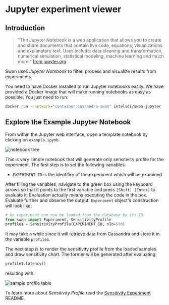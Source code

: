 <!--
 Copyright (c) 2017 Intel Corporation

 Licensed under the Apache License, Version 2.0 (the "License");
 you may not use this file except in compliance with the License.
 You may obtain a copy of the License at

      http://www.apache.org/licenses/LICENSE-2.0

 Unless required by applicable law or agreed to in writing, software
 distributed under the License is distributed on an "AS IS" BASIS,
 WITHOUT WARRANTIES OR CONDITIONS OF ANY KIND, either express or implied.
 See the License for the specific language governing permissions and
 limitations under the License.
-->

# Jupyter experiment viewer

## Introduction

> "The Jupyter Notebook is a web application that allows you to create and share documents that contain live code, equations, visualizations and explanatory text. Uses include: data cleaning and transformation, numerical simulation, statistical modeling, machine learning and much more." [from jupyter.org](http://jupyter.org/)

Swan uses *Jupyter Notebook* to filter, process and visualize results from experiments.

You need to have Docker installed to run Jupyter notebooks easily. We have provided a Docker image that will make running notebooks as easy as possible. You just need to run:

```sh
docker run --network="container:cassandra-swan" intelsdi/swan-jupyter
```

## Explore the Example Jupyter Notebook

From within the Jupyter web interface, open a template notebook by clicking on `example.ipynb`.

![notebook tree](/images/jupter-tree.png)

This is very simple notebook that will generate only sensitivity profile for the experiment.
The first step is to set the following variables:
- `EXPERIMENT_ID` is the identifier of the experiment which will be examined

After filling the variables, navigate to the green box using the keyboard arrows so that it points to the first variable and press `[Shift] [Enter]` to evaluate it. Evaluation actually means executing the code in the box. Evaluate further and observe the output. `Experiment` object's construction will look like:

```python
# An experiment can now be loaded from the database by its ID.
from swan import Experiment, SensitivityProfile
profile1 = SensitivityProfile(EXPERIMENT_ID, slo=500)
```
It may take a while since it will retrieve data from Cassandra and store it in the variable `profile1`.

The next step is to render the sensitivity profile from the loaded samples and draw sensitivity chart. The former will be generated after evaluating:

```python
profile1.latency()
```

resulting with:

![sample profile table](/images/jupyter-profile1-table.png)

To learn more about *Sensitivity Profile* read the [Sensitivity Experiment](experiments/memcached-sensitivity-profile/README.md) README.
